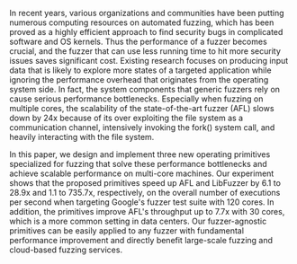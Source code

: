 In recent years, various organizations and communities have been putting numerous computing resources on automated fuzzing, which has been proved as a highly efficient approach to find security bugs in complicated software and OS kernels. Thus the performance of a fuzzer becomes crucial, and the fuzzer that can use less running time to hit more security issues saves significant cost. Existing research focuses on producing input data that is likely to explore more states of a targeted application while ignoring the performance overhead that originates from the operating system side. In fact, the system components that generic fuzzers rely on cause serious performance bottlenecks. Especially when fuzzing on multiple cores, the scalability of the state-of-the-art fuzzer (AFL) slows down by 24x because of its over exploiting the file system as a communication channel, intensively invoking the fork() system call, and heavily interacting with the file system. 

In this paper, we design and implement three new operating primitives specialized for fuzzing that solve these performance bottlenecks and achieve scalable performance on multi-core machines. Our experiment shows that the proposed primitives speed up AFL and LibFuzzer by 6.1 to 28.9x and 1.1 to 735.7x, respectively, on the overall number of executions per second when targeting Google's fuzzer test suite with 120 cores. In addition, the primitives improve AFL's throughput up to 7.7x with 30 cores, which is a more common setting in data centers. Our fuzzer-agnostic primitives can be easily applied to any fuzzer with fundamental performance improvement and directly benefit large-scale fuzzing and cloud-based fuzzing services.
